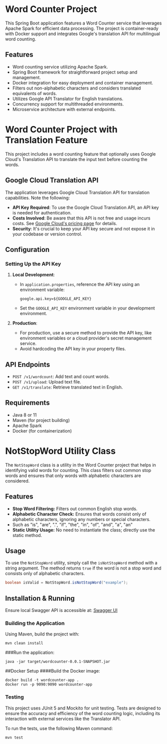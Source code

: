 # Word Counter Project

This Spring Boot application features a Word Counter service that leverages Apache Spark for efficient data processing. 
The project is container-ready with Docker support and integrates Google's translation API for multilingual word counting.

## Features

- Word counting service utilizing Apache Spark.
- Spring Boot framework for straightforward project setup and management.
- Docker integration for easy deployment and container management.
- Filters out non-alphabetic characters and considers translated equivalents of words.
- Utilizes Google API Translator for English translations.
- Concurrency support for multithreaded environments.
- Microservice architecture with external endpoints.

# Word Counter Project with Translation Feature

This project includes a word counting feature that optionally uses Google Cloud's Translation API to translate the input text before counting the words.

## Google Cloud Translation API

The application leverages Google Cloud Translation API for translation capabilities. Note the following:

- **API Key Required**: To use the Google Cloud Translation API, an API key is needed for authentication.
- **Costs Involved**: Be aware that this API is not free and usage incurs costs. See [Google Cloud's pricing page](https://cloud.google.com/translate/pricing) for details.
- **Security**: It's crucial to keep your API key secure and not expose it in your codebase or version control.

## Configuration

### Setting Up the API Key

1. **Local Development**:
    - In `application.properties`, reference the API key using an environment variable:
      ```properties
      google.api.key=${GOOGLE_API_KEY}
      ```
    - Set the `GOOGLE_API_KEY` environment variable in your development environment.

2. **Production**:
    - For production, use a secure method to provide the API key, like environment variables or a cloud provider's secret management service.
    - Avoid hardcoding the API key in your property files.

## API Endpoints
- `POST /v1/wordcount`: Add text and count words.
- `POST /v1/upload`: Upload text file.
- `GET /v1/translate`: Retrieve translated text in English.

## Requirements

- Java 8 or 11
- Maven (for project building)
- Apache Spark
- Docker (for containerization)

# NotStopWord Utility Class

The `NotStopWord` class is a utility in the Word Counter project that helps in identifying valid words for counting. This class filters out common stop words and ensures that only words with alphabetic characters are considered.

## Features

- **Stop Word Filtering:** Filters out common English stop words.
- **Alphabetic Character Check:** Ensures that words consist only of alphabetic characters, ignoring any numbers or special characters. 
- Such as "is", "are", ".", "if", "the", "in", "of", "and", "a", "an"
- **Static Utility Usage:** No need to instantiate the class; directly use the static method.

## Usage

To use the `NotStopWord` utility, simply call the `isNotStopWord` method with a string argument. The method returns `true` if the word is not a stop word and consists only of alphabetic characters.

```java
boolean isValid = NotStopWord.isNotStopWord("example");
```
## Installation & Running

Ensure local Swagger API is accessible at:
[Swagger UI](http://localhost:9090/swagger-ui/index.html)

### Building the Application

Using Maven, build the project with:

```
mvn clean install
```
###Run the application:
```
java -jar target/wordcounter-0.0.1-SNAPSHOT.jar
```
##Docker Setup
####Build the Docker image:
```
docker build -t wordcounter-app .
docker run -p 9090:9090 wordcounter-app
```
### Testing

This project uses JUnit 5 and Mockito for unit testing. 
Tests are designed to ensure the accuracy and efficiency of the word counting logic,
including its interaction with external services like the Translator API.

To run the tests, use the following Maven command:
```
mvn test
```